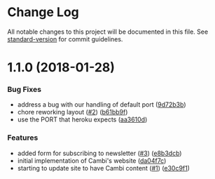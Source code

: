 # Change Log

All notable changes to this project will be documented in this file. See [standard-version](https://github.com/conventional-changelog/standard-version) for commit guidelines.

<a name="1.1.0"></a>
# 1.1.0 (2018-01-28)


### Bug Fixes

* address a bug with our handling of default port ([9d72b3b](https://github.com/bcoe/cambi.org/commit/9d72b3b))
* chore reworking layout ([#2](https://github.com/bcoe/cambi.org/issues/2)) ([b61bb9f](https://github.com/bcoe/cambi.org/commit/b61bb9f))
* use the PORT that heroku expects ([aa3610d](https://github.com/bcoe/cambi.org/commit/aa3610d))


### Features

* added form for subscribing to newsletter ([#3](https://github.com/bcoe/cambi.org/issues/3)) ([e8b3dcb](https://github.com/bcoe/cambi.org/commit/e8b3dcb))
* initial implementation of Cambi's website ([da04f7c](https://github.com/bcoe/cambi.org/commit/da04f7c))
* starting to update site to have Cambi content ([#1](https://github.com/bcoe/cambi.org/issues/1)) ([e30c9f1](https://github.com/bcoe/cambi.org/commit/e30c9f1))
